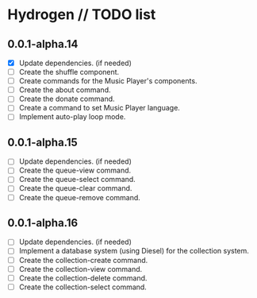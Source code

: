 # Hydrogen // TODO list

## 0.0.1-alpha.14

- [x] Update dependencies. (if needed)
- [ ] Create the shuffle component.
- [ ] Create commands for the Music Player's components.
- [ ] Create the about command.
- [ ] Create the donate command.
- [ ] Create a command to set Music Player language.
- [ ] Implement auto-play loop mode.

## 0.0.1-alpha.15

- [ ] Update dependencies. (if needed)
- [ ] Create the queue-view command.
- [ ] Create the queue-select command.
- [ ] Create the queue-clear command.
- [ ] Create the queue-remove command.

## 0.0.1-alpha.16

- [ ] Update dependencies. (if needed)
- [ ] Implement a database system (using Diesel) for the collection system.
- [ ] Create the collection-create command.
- [ ] Create the collection-view command.
- [ ] Create the collection-delete command.
- [ ] Create the collection-select command.
